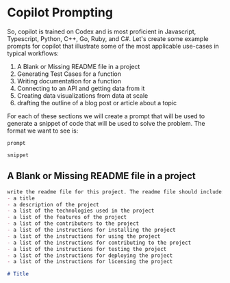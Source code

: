 # Copilot Prompting

So, copilot is trained on Codex and is most proficient in Javascript, Typescript, Python, C++, Go, Ruby, and C#.
Let's create some example prompts for copilot that illustrate some of the most applicable use-cases in typical workflows:
1. A Blank or Missing README file in a project
2. Generating Test Cases for a function
3. Writing documentation for a function
4. Connecting to an API and getting data from it
5. Creating data visualizations from data at scale
6. drafting the outline of a blog post or article about a topic

For each of these sections we will create a prompt that will be used to generate a snippet of code that will be used to solve the problem. The format we want to see is:

```language
prompt
```

```language
snippet
```


## A Blank or Missing README file in a project

```markdown
write the readme file for this project. The readme file should include:
- a title
- a description of the project
- a list of the technologies used in the project
- a list of the features of the project
- a list of the contributors to the project
- a list of the instructions for installing the project
- a list of the instructions for using the project
- a list of the instructions for contributing to the project
- a list of the instructions for testing the project
- a list of the instructions for deploying the project
- a list of the instructions for licensing the project
```

```markdown
# Title
